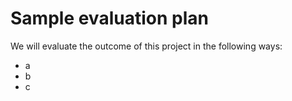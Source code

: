 # Sample evaluation plan

We will evaluate the outcome of this project in the following ways:

- a
- b
- c
